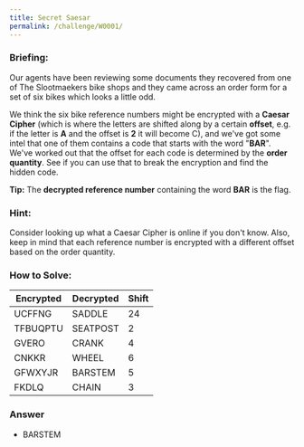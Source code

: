 ```yaml
---
title: Secret Saesar
permalink: /challenge/W0001/
---
```


### Briefing: 
Our agents have been reviewing some documents they recovered from one of The Slootmaekers bike shops and they came across an order form for a set of six bikes which looks a little odd.

We think the six bike reference numbers might be encrypted with a **Caesar Cipher** (which is where the letters are shifted along by a certain **offset**, e.g. if the letter is **A** and the offset is **2** it will become C), and we've got some intel that one of them contains a code that starts with the word "**BAR**". We've worked out that the offset for each code is determined by the **order quantity**. See if you can use that to break the encryption and find the hidden code.

**Tip:** The **decrypted reference number** containing the word **BAR** is the flag.

### Hint:
Consider looking up what a Caesar Cipher is online if you don't know. Also, keep in mind that each reference number is encrypted with a different offset based on the order quantity.

### How to Solve: 

| Encrypted | Decrypted | Shift |
|-----------|-----------|-------|
|  UCFFNG   |  SADDLE   |  24   |
| TFBUQPTU  | SEATPOST  |   2   |
|   GVERO   |   CRANK   |   4   |
|   CNKKR   |   WHEEL   |   6   |
|  GFWXYJR  |  BARSTEM  |   5   |
|   FKDLQ   |   CHAIN   |   3   |

### Answer
- BARSTEM